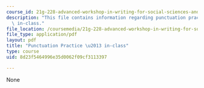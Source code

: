```yaml
---
course_id: 21g-228-advanced-workshop-in-writing-for-social-sciences-and-architecture-els-spring-2007
description: "This file contains information regarding punctuation practice \u2013\
  \ in-class."
file_location: /coursemedia/21g-228-advanced-workshop-in-writing-for-social-sciences-and-architecture-els-spring-2007/8d23f5464996e35d0062f09cf3113397_MIT21G.228S07_sent_types.pdf
file_type: application/pdf
layout: pdf
title: "Punctuation Practice \u2013 in-class"
type: course
uid: 8d23f5464996e35d0062f09cf3113397

---
```

None
